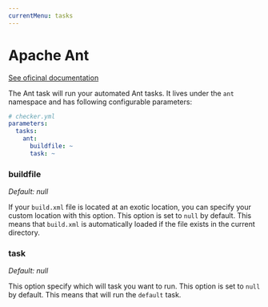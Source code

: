 ```yaml
---
currentMenu: tasks
---
```


# Apache Ant

[See oficinal documentation](https://ant.apache.org/)

The Ant task will run your automated Ant tasks.
It lives under the `ant` namespace and has following configurable parameters:

```yaml
# checker.yml
parameters:
  tasks:
    ant:
      buildfile: ~
      task: ~
```

### buildfile

*Default: null*

If your `build.xml` file is located at an exotic location,
you can specify your custom location with this option.
This option is set to `null` by default. 
This means that `build.xml` is automatically loaded
if the file exists in the current directory.

### task

*Default: null*

This option specify which will task you want to run.
This option is set to `null` by default. 
This means that will run the `default` task.
